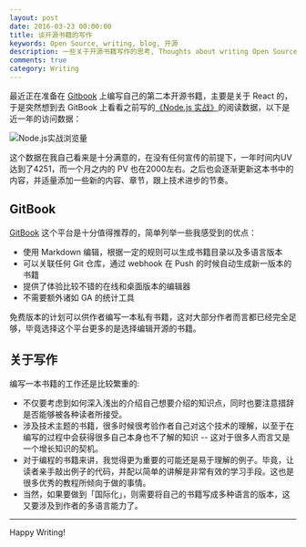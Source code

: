 ```yaml
---
layout: post
date: 2016-03-23 00:00:00
title: 谈开源书籍的写作
keywords: Open Source, writing, blog, 开源
description: 一些关于开源书籍写作的思考, Thoughts about writing Open Source books
comments: true
category: Writing
---
```


最近正在准备在 [Gitbook](https://gitbook.io) 上编写自己的第二本开源书籍，主要是关于 React 的，于是突然想到去 GitBook 上看看之前写的[《Node.js 实战》](https://sfantasy.gitbooks.io/node-in-action/content/zh//)的阅读数据，以下是近一年的访问数据：

![Node.js实战浏览量](http://7b1ff1.com1.z0.glb.clouddn.com/node-in-action-visit.png)

这个数据在我自己看来是十分满意的，在没有任何宣传的前提下，一年时间内UV 达到了4251，而一个月之内的 PV 也在2000左右。之后也会逐渐更新这本书中的内容，并适量添加一些新的内容、章节，跟上技术进步的节奏。

## GitBook

[GitBook](http://gitbook.io/) 这个平台是十分值得推荐的，简单列举一些我感受到的优点：

- 使用 Markdown 编辑，根据一定的规则可以生成书籍目录以及多语言版本
- 可以关联任何 Git 仓库，通过 webhook 在 Push 的时候自动生成新一版本的书籍
- 提供了体验比较不错的在线和桌面版本的编辑器
- 不需要额外诸如 GA 的统计工具

免费版本的计划可以供作者编写一本私有书籍，这对大部分作者而言都已经完全足够，毕竟选择这个平台更多的是选择编辑开源的书籍。

## 关于写作

编写一本书籍的工作还是比较繁重的:

- 不仅要考虑到如何深入浅出的介绍自己想要介绍的知识点，同时也要注意措辞是否能够被各种读者所接受。
- 涉及技术主题的书籍，很多时候很考验作者自己对这个技术的理解，以至于在编写的过程中会获得很多自己本身也不了解的知识 -- 这对于很多人而言又是一个增长知识的契机。
- 对于编程的书籍来讲，我觉得更为重要的可能还是易于理解的例子。毕竟，让读者亲手敲出例子的代码，并配以简单的讲解是非常有效的学习手段。这也是很多优秀的教程所倾向于做的事情。
- 当然，如果要做到「国际化」，则需要将自己的书籍写成多种语言的版本，这又要涉及到作者的多语言能力了。

---

Happy Writing!
